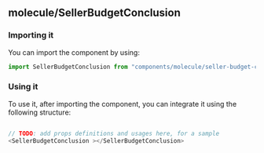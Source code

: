 ## molecule/SellerBudgetConclusion

<!-- TODO: add a description here! -->

### Importing it

You can import the component by using:

```js
import SellerBudgetConclusion from "components/molecule/seller-budget-conclusion";
```

### Using it

To use it, after importing the component, you can integrate it using the following structure:

```js

// TODO: add props definitions and usages here, for a sample
<SellerBudgetConclusion ></SellerBudgetConclusion>

```